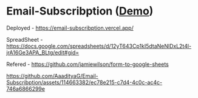 # Email-Subscribption (<a href="https://email-subscribption.vercel.app/">Demo</a>)

Deployed - https://email-subscribption.vercel.app/

SpreadSheet - https://docs.google.com/spreadsheets/d/12yT643Cp1kI5dtaNeNlDxL2t4l-jrA16Ge3APA_BLtg/edit#gid=

Refered - https://github.com/jamiewilson/form-to-google-sheets


https://github.com/AaadityaG/Email-Subscribption/assets/114663382/ec78e215-c7d4-4c0c-ac4c-746a6866299e

